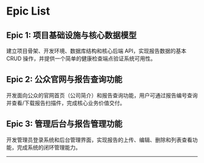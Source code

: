 # Epic List

## Epic 1: 项目基础设施与核心数据模型

建立项目骨架、开发环境、数据库结构和核心后端 API，实现报告数据的基本 CRUD 操作，并提供一个简单的健康检查端点验证系统可用性。

## Epic 2: 公众官网与报告查询功能

开发面向公众的官网首页（公司简介）和报告查询功能，用户可通过报告编号查询并查看/下载报告扫描件，完成核心业务价值交付。

## Epic 3: 管理后台与报告管理功能

开发管理员登录系统和后台管理界面，实现报告的上传、编辑、删除和列表查看功能，完成系统的闭环管理能力。

---
